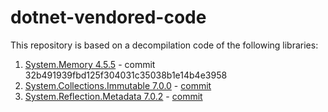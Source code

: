 # dotnet-vendored-code

This repository is based on a decompilation code of the following libraries:
1. [System.Memory 4.5.5](https://www.nuget.org/packages/System.Memory/4.5.5) - commit 32b491939fbd125f304031c35038b1e14b4e3958
2. [System.Collections.Immutable 7.0.0](https://www.nuget.org/packages/System.Collections.Immutable/7.0.0) - [commit](https://github.com/dotnet/runtime/tree/d099f075e45d2aa6007a22b71b45a08758559f80)
3. [System.Reflection.Metadata 7.0.2](https://www.nuget.org/packages/System.Reflection.Metadata/7.0.2) - [commit](https://github.com/dotnet/runtime/tree/5b20af47d99620150c53eaf5db8636fdf730b126)
